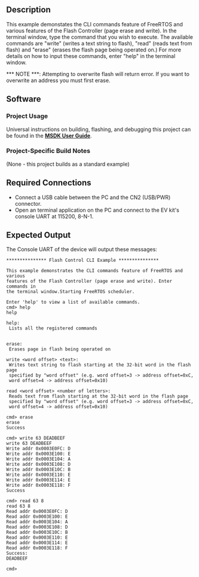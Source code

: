 ## Description

This example demonstates the CLI commands feature of FreeRTOS and various features of the Flash Controller (page erase and write). In the terminal window, type the command that you wish to execute. The available commands are "write" (writes a text string to flash), "read" (reads text from flash) and "erase" (erases the flash page being operated on.) For more details on how to input these commands, enter "help" in the terminal window.

*** NOTE ***: Attempting to overwrite flash will return error. If you want to overwrite an address you must first erase.


## Software

### Project Usage

Universal instructions on building, flashing, and debugging this project can be found in the **[MSDK User Guide](https://analogdevicesinc.github.io/msdk/USERGUIDE/)**.

### Project-Specific Build Notes

(None - this project builds as a standard example)

## Required Connections

-   Connect a USB cable between the PC and the CN2 (USB/PWR) connector.
-   Open an terminal application on the PC and connect to the EV kit's console UART at 115200, 8-N-1.

## Expected Output

The Console UART of the device will output these messages:

```
*************** Flash Control CLI Example ***************

This example demonstrates the CLI commands feature of FreeRTOS and various
features of the Flash Controller (page erase and write). Enter commands in
the terminal window.Starting FreeRTOS scheduler.

Enter 'help' to view a list of available commands.
cmd> help
help

help:
 Lists all the registered commands


erase:
 Erases page in flash being operated on

write <word offset> <text>:
 Writes text string to flash starting at the 32-bit word in the flash page
 specified by "word offset" (e.g. word offset=3 -> address offset=0xC,
 word offset=4 -> address offset=0x10)

read <word offset> <number of letters>:
 Reads text from flash starting at the 32-bit word in the flash page
 specified by "word offset" (e.g. word offset=3 -> address offset=0xC,
 word offset=4 -> address offset=0x10)

cmd> erase
erase
Success

cmd> write 63 DEADBEEF
write 63 DEADBEEF
Write addr 0x0003E0FC: D
Write addr 0x0003E100: E
Write addr 0x0003E104: A
Write addr 0x0003E108: D
Write addr 0x0003E10C: B
Write addr 0x0003E110: E
Write addr 0x0003E114: E
Write addr 0x0003E118: F
Success

cmd> read 63 8
read 63 8
Read addr 0x0003E0FC: D
Read addr 0x0003E100: E
Read addr 0x0003E104: A
Read addr 0x0003E108: D
Read addr 0x0003E10C: B
Read addr 0x0003E110: E
Read addr 0x0003E114: E
Read addr 0x0003E118: F
Success:
DEADBEEF

cmd>
```